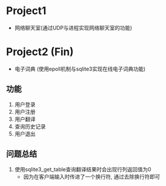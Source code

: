 # Project1
- 网络聊天室(通过UDP与进程实现网络聊天室的功能)

# Project2 (Fin)
- 电子词典 (使用epoll机制与sqlite3实现在线电子词典功能)
## 功能
1. 用户登录
2. 用户注册
3. 用户翻译
4. 查询历史记录
5. 用户退出
## 问题总结
1. 使用sqlite3_get_table查询翻译结果时会出现行列返回值为0
    - 因为在客户端输入时传进了一个换行符, 通过去除换行符即可
